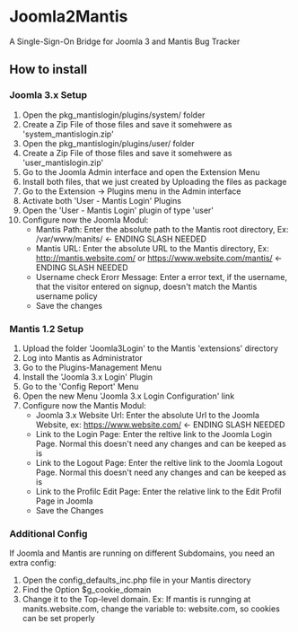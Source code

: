# Joomla2Mantis
A Single-Sign-On Bridge for Joomla 3 and Mantis Bug Tracker

## How to install

### Joomla 3.x Setup
1. Open the pkg_mantislogin/plugins/system/ folder
2. Create a Zip File of those files and save it somehwere as 'system_mantislogin.zip'
3. Open the pkg_mantislogin/plugins/user/ folder
4. Create a Zip File of those files and save it somehwere as 'user_mantislogin.zip' 
5. Go to the Joomla Admin interface and open the Extension Menu
6. Install both files, that we just created by Uploading the files as package
7. Go to the Extension -> Plugins menu in the Admin interface
8. Activate both 'User - Mantis Login' Plugins
9. Open the 'User - Mantis Login' plugin of type 'user'
10. Configure now the Joomla Modul:
	- Mantis Path: Enter the absolute path to the Mantis root directory, Ex: /var/www/manits/ <- ENDING SLASH NEEDED
	- Mantis URL: Enter the absolute URL to the Mantis directory, Ex: http://mantis.website.com/ or https://www.website.com/mantis/ <- ENDING SLASH NEEDED
	- Username check Erorr Message: Enter a error text, if the username, that the visitor entered on signup, doesn't match the Mantis username policy
	- Save the changes

### Mantis 1.2 Setup
1. Upload the folder 'Joomla3Login' to the Mantis 'extensions' directory
2. Log into Mantis as Administrator
3. Go to the Plugins-Management Menu
4. Install the 'Joomla 3.x Login' Plugin
5. Go to the 'Config Report' Menu
6. Open the new Menu 'Joomla 3.x Login Configuration' link
7. Configure now the Mantis Modul:
	- Joomla 3.x Website Url: Enter the absolute Url to the Joomla Website, ex: https://www.website.com/  <- ENDING SLASH NEEDED
	- Link to the Login Page: Enter the reltive link to the Joomla Login Page. Normal this doesn't need any changes and can be keeped as is
	- Link to the Logout Page: Enter the reltive link to the Joomla Logout Page. Normal this doesn't need any changes and can be keeped as is
	- Link to the Profilc Edit Page: Enter the relative link to the Edit Profil Page in Joomla
	- Save the Changes
	
### Additional Config
If Joomla and Mantis are running on different Subdomains, you need an extra config:

1. Open the config_defaults_inc.php file in your Mantis directory
2. Find the Option $g_cookie_domain
3. Change it to the Top-level domain. Ex: If mantis is runnging at manits.website.com, change the variable to: website.com, so cookies can be set properly